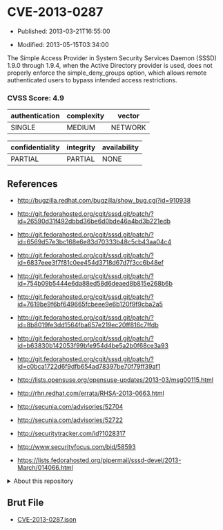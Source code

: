 # CVE-2013-0287

- Published: 2013-03-21T16:55:00

- Modified: 2013-05-15T03:34:00

The Simple Access Provider in System Security Services Daemon (SSSD) 1.9.0 through 1.9.4, when the Active Directory provider is used, does not properly enforce the simple_deny_groups option, which allows remote authenticated users to bypass intended access restrictions.

### CVSS Score: **4.9**

| authentication | complexity | vector |
| --- | --- | --- |
| SINGLE | MEDIUM | NETWORK |

| confidentiality | integrity | availability |
| --- | --- | --- |
| PARTIAL | PARTIAL | NONE |

## References

* http://bugzilla.redhat.com/bugzilla/show_bug.cgi?id=910938

* http://git.fedorahosted.org/cgit/sssd.git/patch/?id=26590d31f492dbbd36be6d0bde46a4bd3b221edb

* http://git.fedorahosted.org/cgit/sssd.git/patch/?id=6569d57e3bc168e6e83d70333b48c5cb43aa04c4

* http://git.fedorahosted.org/cgit/sssd.git/patch/?id=6837eee3f7f81c0ee454d3718d67d7f3cc6b48ef

* http://git.fedorahosted.org/cgit/sssd.git/patch/?id=754b09b5444e6da88ed58d6deaed8b815e268b6b

* http://git.fedorahosted.org/cgit/sssd.git/patch/?id=7619be9f6bf649665fcbeee9e6b120f9f9cba2a5

* http://git.fedorahosted.org/cgit/sssd.git/patch/?id=8b8019fe3dd1564fba657e219ec20ff816c7ffdb

* http://git.fedorahosted.org/cgit/sssd.git/patch/?id=b63830b142053f99bfe954d4be5a2b0f68ce3a93

* http://git.fedorahosted.org/cgit/sssd.git/patch/?id=c0bca1722d6f9dfb654ad78397be70f79ff39af1

* http://lists.opensuse.org/opensuse-updates/2013-03/msg00115.html

* http://rhn.redhat.com/errata/RHSA-2013-0663.html

* http://secunia.com/advisories/52704

* http://secunia.com/advisories/52722

* http://securitytracker.com/id?1028317

* http://www.securityfocus.com/bid/58593

* https://lists.fedorahosted.org/pipermail/sssd-devel/2013-March/014066.html

<details>
<summary>About this repository</summary> 

  This repository is part of the project [Live Hack CVE](https://github.com/Live-Hack-CVE). Main website can be found [www.live-hack.org](https://www.live-hack.org) 
  
  Made by [Sn0wAlice](https://github.com/Sn0wAlice) for the people that care about security and need to have a feed of the latest CVEs. Hope you enjoy it, don't forget to star the repo and follow me on [Twitter](https://twitter.com/Sn0wAlice) and [Github](https://github.com/Sn0wAlice). And that is my [personnal website](https://www.alice-snow.me/)

  - [Home Page](https://github.com/Live-Hack-CVE)
  - [Framework](https://github.com/Live-Hack-CVE/cve-framework)
  - [CVE database](https://github.com/Live-Hack-CVE/full_database)
  - [Changelog](https://github.com/Live-Hack-CVE/Changelog)
</details>

## Brut File

* [CVE-2013-0287.json](https://raw.githubusercontent.com/Live-Hack-CVE/full_database/main/cves/2013/CVE-2013-0287.json)

